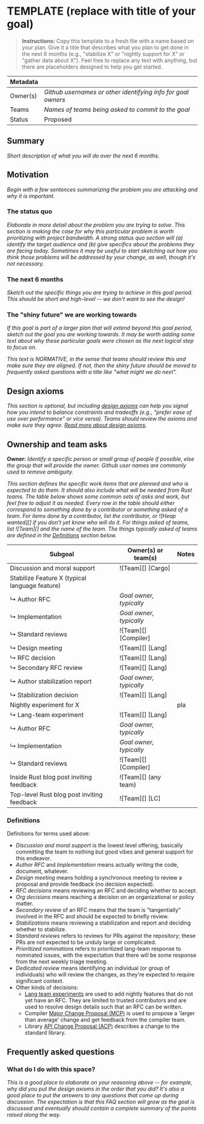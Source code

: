 # TEMPLATE (replace with title of your goal)

> **Instructions:** Copy this template to a fresh file with a name based on your plan.
> Give it a title that describes what you plan to get done in the next 6 months
> (e.g., "stabilize X" or "nightly support for X" or "gather data about X").
> Feel free to replace any text with anything, but there are placeholders
> designed to help you get started. 

| Metadata |                                                              |
| -------- | ------------------------------------------------------------ |
| Owner(s) | *Github usernames or other identifying info for goal owners* |
| Teams    | *Names of teams being asked to commit to the goal*           |
| Status   | Proposed                                                     |

## Summary

*Short description of what you will do over the next 6 months.*

## Motivation

*Begin with a few sentences summarizing the problem you are attacking and why it is important.*

### The status quo

*Elaborate in more detail about the problem you are trying to solve. This section is making the case for why this particular problem is worth prioritizing with project bandwidth. A strong status quo section will (a) identify the target audience and (b) give specifics about the problems they are facing today. Sometimes it may be useful to start sketching out how you think those problems will be addressed by your change, as well, though it's not necessary.*

### The next 6 months

*Sketch out the specific things you are trying to achieve in this goal period. This should be short and high-level -- we don't want to see the design!*

### The "shiny future" we are working towards

*If this goal is part of a larger plan that will extend beyond this goal period, sketch out the goal you are working towards. It may be worth adding some text about why these particular goals were chosen as the next logical step to focus on.*

*This text is NORMATIVE, in the sense that teams should review this and make sure they are aligned. If not, then the shiny future should be moved to frequently asked questions with a title like "what might we do next".*

## Design axioms

*This section is optional, but including [design axioms][da] can help you signal how you intend to balance constraints and tradeoffs (e.g., "prefer ease of use over performance" or vice versa). Teams should review the axioms and make sure they agree. [Read more about design axioms][da].*

[da]: ../about/design_axioms.md

## Ownership and team asks

**Owner:** *Identify a specific person or small group of people if possible, else the group that will provide the owner. Github user names are commonly used to remove ambiguity.*

*This section defines the specific work items that are planned and who is expected to do them. It should also include what will be needed from Rust teams. The table below shows some common sets of asks and work, but feel free to adjust it as needed. Every row in the table should either correspond to something done by a contributor or something asked of a team. For items done by a contributor, list the contributor, or ![Heap wanted][] if you don't yet know who will do it. For things asked of teams, list ![Team][] and the name of the team. The things typically asked of teams are defined in the [Definitions](#definitions) section below.*

| Subgoal                                        | Owner(s) or team(s)     | Notes |
| ---------------------------------------------- | ----------------------- | ----- |
| Discussion and moral support                   | ![Team][] [Cargo]       |       |
| Stabilize Feature X (typical language feature) |                         |       |
| ↳ Author RFC                                   | *Goal owner, typically* |       |
| ↳ Implementation                               | *Goal owner, typically* |       |
| ↳ Standard reviews                             | ![Team][] [Compiler]    |       |
| ↳ Design meeting                               | ![Team][] [Lang]        |       |
| ↳ RFC decision                                 | ![Team][] [Lang]        |       |
| ↳ Secondary RFC review                         | ![Team][] [Lang]        |       |
| ↳ Author stabilization report                  | *Goal owner, typically* |       |
| ↳ Stabilization decision                       | ![Team][] [Lang]        |       |
| Nightly experiment for X                       |                         | pla   |
| ↳ Lang-team experiment                         | ![Team][] [Lang]        |       |
| ↳ Author RFC                                   | *Goal owner, typically* |       |
| ↳ Implementation                               | *Goal owner, typically* |       |
| ↳ Standard reviews                             | ![Team][] [Compiler]    |       |
| Inside Rust blog post inviting feedback        | ![Team][] (any team)    |       |
| Top-level Rust blog post inviting feedback     | ![Team][] [LC]          |       |

### Definitions

Definitions for terms used above:

* *Discussion and moral support* is the lowest level offering, basically committing the team to nothing but good vibes and general support for this endeavor.
* *Author RFC* and *Implementation* means actually writing the code, document, whatever.
* *Design meeting* means holding a synchronous meeting to review a proposal and provide feedback (no decision expected).
* *RFC decisions* means reviewing an RFC and deciding whether to accept.
* *Org decisions* means reaching a decision on an organizational or policy matter.
* *Secondary review* of an RFC means that the team is "tangentially" involved in the RFC and should be expected to briefly review.
* *Stabilizations* means reviewing a stabilization and report and deciding whether to stabilize.
* *Standard reviews* refers to reviews for PRs against the repository; these PRs are not expected to be unduly large or complicated.
* *Prioritized nominations* refers to prioritized lang-team response to nominated issues, with the expectation that there will be *some* response from the next weekly triage meeting.
* *Dedicated review* means identifying an individual (or group of individuals) who will review the changes, as they're expected to require significant context.
* Other kinds of decisions:
    * [Lang team experiments](https://lang-team.rust-lang.org/how_to/experiment.html) are used to add nightly features that do not yet have an RFC. They are limited to trusted contributors and are used to resolve design details such that an RFC can be written.
    * Compiler [Major Change Proposal (MCP)](https://forge.rust-lang.org/compiler/mcp.html) is used to propose a 'larger than average' change and get feedback from the compiler team.
    * Library [API Change Proposal (ACP)](https://std-dev-guide.rust-lang.org/development/feature-lifecycle.html) describes a change to the standard library.

## Frequently asked questions

### What do I do with this space?

*This is a good place to elaborate on your reasoning above -- for example, why did you put the design axioms in the order that you did? It's also a good place to put the answers to any questions that come up during discussion. The expectation is that this FAQ section will grow as the goal is discussed and eventually should contain a complete summary of the points raised along the way.*